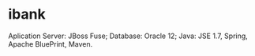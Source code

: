 # ibank
Aplication Server: JBoss Fuse;
Database: Oracle 12;
Java: JSE 1.7, Spring, Apache BluePrint, Maven.
